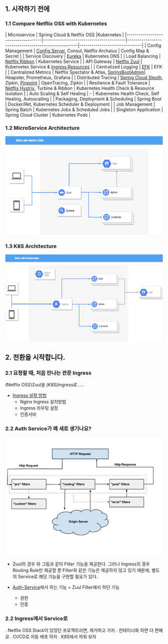 ## 1. 시작하기 전에

### 1.1 Compare Netflix OSS with Kubernetes

| Microservice    | Spring Cloud & Netflix OSS  |Kubernetes      |
|------------------------------------|-----------------------------------------|-----------------------------------------------------|-------------------------------|
| Config Management                  | [Config Server][Config Server], Consul, Netflix Archaius | Config Map & Secret                     |
| Service Discovery                  | [Eureka][Eureka] | Kubernetes DNS                     |
| Load Balancing                     | [Netflix Ribbon][Ribbon]                | Kubernetes Service                                  |
| API Gateway                        | [Netflix Zuul][Zuul]                    | Kubernetes Service & [Ingress Resources][Ingress]   |
| Centralized Logging                | [EFK][EFK]                              | EFK                                                 |
| Centralized Metrics                | Netflix Spectator & Atlas, [SpringBootAdmin][SpringBootAdmin]| Heapster, Prometheus, Grafana  |
| Distributed Tracing                | [Spring Cloud Sleuth][Sleuth], Zipkin, [Pinpoint][Pinpoint]   | OpenTracing, Zipkin           |
| Resilience & Fault Tolerance       | [Netflix Hystrix][Hystrix], Turbine & Ribbon | Kubernetes Health Check & Resource Isolation   |
| Auto Scaling & Self Healing        | -                                       | Kubernetes Health Check, Self Healing, Autoscailing |
| Packaging, Deployment & Scheduling | Spring Boot                             | Docker/Rkt, Kubernetes Scheduler & Deployment       |
| Job Management                     | Spring Batch                            | Kubernetes Jobs & Scheduled Jobs                    |
| Singleton Application              | Spring Cloud Cluster                    | Kubernetes Pods                                     |




### 1.2 MicroService Architecture
<img src="../image/msa_with_netflix.png" width="600">


### 1.3 K8S Architecture
<img src="../image/msa_with_kubernetes.png" width="600">

## 2. 전환을 시작합니다.

### 2.1 요청할 때, 처음 만나는 관문 Ingress
  (Netflix OSS)Zuul을 (K8S)Ingress로 ....
   - [Ingress 설정 방법][ConvertIngress]
     - Nginx Ingress 설치방법
     - Ingress 라우팅 설정
     - 인증서비
### 2.2 Auth Service가 왜 새로 생기나요?
   <img src="../image/zuul_filter.png" width="500">  

  - Zuul의 경우 위 그림과 같이 Filter 기능을 제공한다.
  그러나 Ingress의 경우 Routing Rule만 제공할 뿐 Filter와 같은 기능은 제공하지 않고 있기 때문에, 별도의 Service로 해당 기능을 구현할 필요가 있다.

  - [Auth-Service](./ingress/auth-service-deploy.md)에서 하는 기능 = Zuul Filter에서 하던 기능
    - 권한
    - 인증

### 2.2 Ingress에서 Service로
  . Netflix OSS Stack이 있었던 프로젝트라면, 제거하고 가자
  . 컨테이너화 하면 더 편해요
  . CI/CD로 자동 배포 하자
  . K8S에서 띄워 보자



  [Config Server]: https://coe.gitbook.io/guide/config/springcloudconfig "Config Server"
  [Eureka]: https://coe.gitbook.io/guide/service-discovery/eureka "Eureka"
  [Ribbon]: https://coe.gitbook.io/guide/load-balancing/ribbon "Ribbon"
  [Zuul]: https://coe.gitbook.io/guide/gateway/zuul "Zuul"
  [EFK]: https://coe.gitbook.io/guide/log/efk "EFK"
  [SpringBootAdmin]: https://coe.gitbook.io/guide/monitoring/spring-boot-admin "SpringBootAdmin"
  [Sleuth]: https://coe.gitbook.io/guide/log/sleuth "Sleuth"
  [Pinpoint]: https://coe.gitbook.io/guide/tracing/pinpoint "Pinpoint"
  [Hystrix]: https://coe.gitbook.io/guide/circuit-breaker/hystrix "Hystrix"

  [Ingress]: ../2.%EA%B0%9C%EB%85%90/kubernetes-ingress.md "Ingress"

  [ConvertIngress]: ./ingress/README.md "ConvertIngress"
